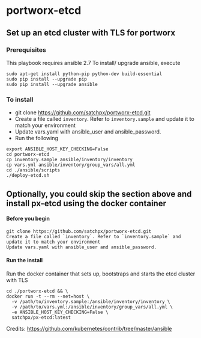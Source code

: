 # portworx-etcd

## Set up an etcd cluster with TLS for portworx

### Prerequisites
This playbook requires ansible 2.7
To install/ upgrade ansible, execute
```
sudo apt-get install python-pip python-dev build-essential
sudo pip install --upgrade pip
sudo pip install --upgrade ansible
```

### To install
* git clone https://github.com/satchpx/portworx-etcd.git
* Create a file called `inventory`. Refer to `inventory.sample` and update it to match your environment
* Update vars.yaml with ansible_user and ansible_password.
* Run the following
```
export ANSIBLE_HOST_KEY_CHECKING=False
cd portworx-etcd
cp inventory.sample ansible/inventory/inventory
cp vars.yml ansible/inventory/group_vars/all.yml
cd ./ansible/scripts
./deploy-etcd.sh

```

## Optionally, you could skip the section above and install px-etcd using the docker container
#### Before you begin
```
git clone https://github.com/satchpx/portworx-etcd.git
Create a file called `inventory`. Refer to `inventory.sample` and update it to match your environment
Update vars.yaml with ansible_user and ansible_password.
```

#### Run the install
Run the docker container that sets up, bootstraps and starts the etcd cluster with TLS
```
cd ./portworx-etcd && \
docker run -t --rm --net=host \
  -v /path/to/inventory.sample:/ansible/inventory/inventory \
  -v /path/to/vars.yml:/ansible/inventory/group_vars/all.yml \
  -e ANSIBLE_HOST_KEY_CHECKING=False \
  satchpx/px-etcd:latest
```


Credits: https://github.com/kubernetes/contrib/tree/master/ansible
